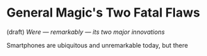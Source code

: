 # General Magic's Two Fatal Flaws  
(draft) 
*Were — remarkably — its two major innovations* 

Smartphones are ubiquitous and unremarkable today, but there 